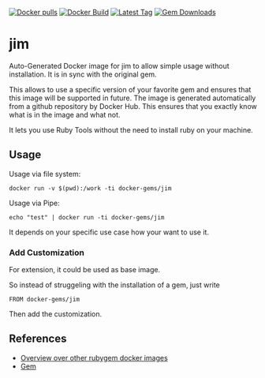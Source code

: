 [![Docker pulls](https://img.shields.io/docker/pulls/rubygem/jim.svg)](https://hub.docker.com/r/rubygem/jim/)
[![Docker Build](https://img.shields.io/docker/automated/rubygem/jim.svg)](https://hub.docker.com/r/rubygem/jim/)
[![Latest Tag](https://img.shields.io/github/tag/docker-rubygem/jim.svg)](https://hub.docker.com/r/rubygem/jim/)
[![Gem Downloads](https://img.shields.io/gem/dt/jim.svg)](https://rubygems.org/gems/jim/)
# jim

Auto-Generated Docker image for jim to allow simple usage without installation.
It is in sync with the original gem.

This allows to use a specific version of your favorite gem and ensures that this image will be supported in future.
The image is generated automatically from a github repository by Docker Hub.
This ensures that you exactly know what is in the image and what not.

It lets you use Ruby Tools without the need to install ruby on your machine.

## Usage

Usage via file system:

`docker run -v $(pwd):/work -ti docker-gems/jim`

Usage via Pipe:

`echo "test" | docker run -ti docker-gems/jim`

It depends on your specific use case how your want to use it.

### Add Customization

For extension, it could be used as base image.

So instead of struggeling with the installation of a gem, just write

`FROM docker-gems/jim`

Then add the customization.

## References

 - [Overview over other rubygem docker images](https://github.com/thinkbot/docker-rubygem)
 - [Gem](https://rubygems.org/gems/jim/)
